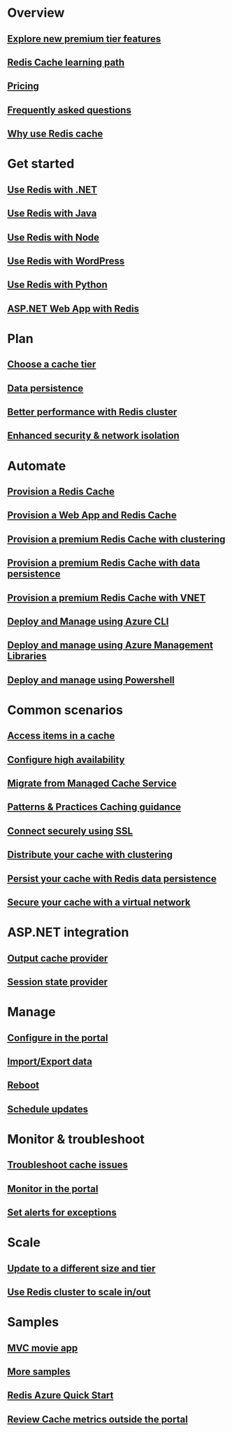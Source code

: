 # Overview
## [Explore new premium tier features](cache-premium-tier-intro.md)
## [Redis Cache learning path](https://azure.microsoft.com/documentation/learning-paths/redis-cache/)
## [Pricing](https://azure.microsoft.com/pricing/details/cache/)
## [Frequently asked questions](cache-faq.md)
## [Why use Redis cache](https://azure.microsoft.com/services/cache/)
# Get started
## [Use Redis with .NET](cache-dotnet-how-to-use-azure-redis-cache.md)
## [Use Redis with Java](cache-java-get-started.md)
## [Use Redis with Node](cache-nodejs-get-started.md)
## [Use Redis with WordPress](web-sites-connect-to-redis-using-memcache-protocol.md)
## [Use Redis with Python](cache-python-get-started.md)
## [ASP.NET Web App with Redis](cache-web-app-howto.md)
# Plan
## [Choose a cache tier](cache-faq/#what-redis-cache-offering-and-size-should-i-use.md)
## [Data persistence](cache-how-to-premium-persistence.md)
## [Better performance with Redis cluster](cache-how-to-premium-clustering.md)
## [Enhanced security & network isolation](cache-how-to-premium-vnet.md)
# Automate
## [Provision a Redis Cache](cache-redis-cache-arm-provision.md)
## [Provision a Web App and Redis Cache](cache-web-app-arm-with-redis-cache-provision.md)
## [Provision a premium Redis Cache with clustering](https://azure.microsoft.com/documentation/templates/201-redis-premium-cluster-diagnostics/)
## [Provision a premium Redis Cache with data persistence](https://azure.microsoft.com/documentation/templates/201-redis-premium-persistence/)
## [Provision a premium Redis Cache with VNET](https://azure.microsoft.com/documentation/templates/201-redis-premium-vnet-cluster-diagnostics/)
## [Deploy and Manage using Azure CLI](cache-manage-cli.md)
## [Deploy and manage using Azure Management Libraries](https://github.com/rustd/RedisSamples/tree/master/ManageCacheUsingMAML)
## [Deploy and manage using Powershell](cache-howto-manage-redis-cache-powershell.md)
# Common scenarios
## [Access items in a cache](cache-dotnet-how-to-use-azure-redis-cache/#add-and-retrieve-objects-from-the-cache.md)
## [Configure high availability](https://azure.microsoft.com/pricing/details/cache/)
## [Migrate from Managed Cache Service](cache-migrate-to-redis.md)
## [Patterns & Practices Caching guidance](best-practices-caching.md)
## [Connect securely using SSL](cache-dotnet-how-to-use-azure-redis-cache/#connect-to-the-cache.md)
## [Distribute your cache with clustering](cache-how-to-premium-clustering.md)
## [Persist your cache with Redis data persistence](cache-how-to-premium-persistence.md)
## [Secure your cache with a virtual network](cache-how-to-premium-vnet.md)
# ASP.NET integration
## [Output cache provider](cache-aspnet-output-cache-provider.md)
## [Session state provider](cache-aspnet-session-state-provider.md)
# Manage
## [Configure in the portal](cache-configure.md)
## [Import/Export data](cache-how-to-import-export-data.md)
## [Reboot](cache-administration/#reboot.md)
## [Schedule updates](cache-administration/#schedule-updates.md)
# Monitor & troubleshoot
## [Troubleshoot cache issues](cache-how-to-troubleshoot.md)
## [Monitor in the portal](cache-how-to-monitor.md)
## [Set alerts for exceptions](cache-how-to-monitor/#operations-and-alerts.md)
# Scale
## [Update to a different size and tier](cache-how-to-scale.md)
## [Use Redis cluster to scale in/out](cache-how-to-premium-clustering.md)
# Samples
## [MVC movie app](https://azure.microsoft.com/blog/mvc-movie-app-with-azure-redis-cache-in-15-minutes/)
## [More samples](cache-redis-samples.md)
## [Redis Azure Quick Start](https://azure.microsoft.com/blog/announcing-azure-sdk-2-5-for-net-and-visual-studio-2015-preview/)
## [Review Cache metrics outside the portal](https://github.com/rustd/RedisSamples/tree/master/CustomMonitoring)
